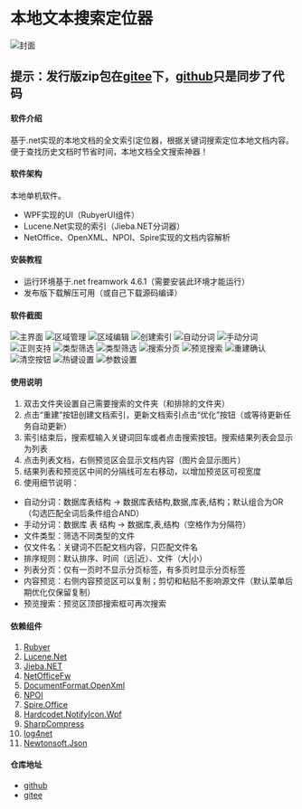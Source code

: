 # 本地文本搜索定位器
![封面](./images/Cover.png)

## 提示：发行版zip包在[gitee](https://gitee.com/liulei901112/TextLocator)下，[github](https://github.com/liulei901112/TextLocator)只是同步了代码

#### 软件介绍
基于.net实现的本地文档的全文索引定位器，根据关键词搜索定位本地文档内容。便于查找历史文档时节省时间，本地文档全文搜索神器！

#### 软件架构
本地单机软件。
* WPF实现的UI（RubyerUI组件）
* Lucene.Net实现的索引（Jieba.NET分词器）
* NetOffice、OpenXML、NPOI、Spire实现的文档内容解析

#### 安装教程
* 运行环境基于.net freamwork 4.6.1（需要安装此环境才能运行）
* 发布版下载解压可用（或自己下载源码编译）

#### 软件截图
![主界面](./images/MainWindow.png)
![区域管理](./images/SearchAreaManagement1.png)
![区域编辑](./images/SearchAreaManagement2.png)
![创建索引](./images/BuildIndex.png)
![自动分词](./images/Keywords1.png)
![手动分词](./images/Keywords2.png)
![正则支持](./images/Keywords3.png)
![类型筛选](./images/FileFilter1.png)
![类型筛选](./images/FileFilter2.png)
![搜索分页](./images/Page.png)
![预览搜索](./images/PreviewSearch.png)
![重建确认](./images/RebuildIndexConfirm.png)
![清空按钮](./images/Clean.png)
![热键设置](./images/HotKey.png)
![参数设置](./images/Setting.png)

#### 使用说明
1. 双击文件夹设置自己需要搜索的文件夹（和排除的文件夹）
2. 点击“重建”按钮创建文档索引，更新文档索引点击“优化”按钮（或等待更新任务自动更新）
3. 索引结束后，搜索框输入关键词回车或者点击搜索按钮。搜索结果列表会显示为列表
4. 点击列表文档，右侧预览区会显示文档内容（图片会显示图片）
5. 结果列表和预览区中间的分隔线可左右移动，以增加预览区可视宽度
6. 使用细节说明：
- 自动分词：数据库表结构 -> 数据库表结构,数据,库表,结构；默认组合为OR（勾选匹配全词后条件组合AND）
- 手动分词：数据库 表 结构 -> 数据库,表,结构（空格作为分隔符）
- 文件类型：筛选不同类型的文件
- 仅文件名：关键词不匹配文档内容，只匹配文件名
- 排序规则：默认排序、时间（远|近）、文件（大|小）
- 列表分页：仅有一页时不显示分页标签，有多页时显示分页标签
- 内容预览：右侧内容预览区可以复制；剪切和粘贴不影响源文件（默认菜单后期优化仅保留复制）
- 预览搜索：预览区顶部搜索框可再次搜索

#### 依赖组件
1. [Rubyer](https://gitee.com/wuyanxin1028/rubyer-wpf)
2. [Lucene.Net](http://lucenenet.apache.org)
3. [Jieba.NET](https://github.com/anderscui/jieba.NET)
4. [NetOfficeFw](https://netoffice.io/)
5. [DocumentFormat.OpenXml](https://github.com/OfficeDev/Open-XML-SDK)
6. [NPOI](https://github.com/nissl-lab/npoi)
7. [Spire.Office](https://www.e-iceblue.com/Introduce/spire-office-for-net.html)
8.  [Hardcodet.NotifyIcon.Wpf](https://www.nuget.org/packages/Hardcodet.NotifyIcon.Wpf/)
9.  [SharpCompress](https://www.nuget.org/packages/SharpCompress)
10. [log4net](https://logging.apache.org/log4net/)
11. [Newtonsoft.Json](https://www.newtonsoft.com/json)

#### 仓库地址
* [github](https://github.com/liulei901112/TextLocator)
* [gitee](https://gitee.com/liulei901112/TextLocator)